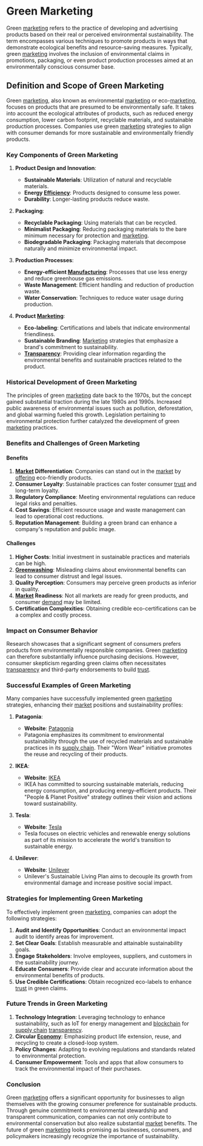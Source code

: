 # Green Marketing

Green [marketing](../m/marketing.md) refers to the practice of developing and advertising products based on their real or perceived environmental sustainability. The term encompasses various techniques to promote products in ways that demonstrate ecological benefits and resource-saving measures. Typically, green [marketing](../m/marketing.md) involves the inclusion of environmental claims in promotions, packaging, or even product production processes aimed at an environmentally conscious consumer base.

## Definition and Scope of Green Marketing

Green [marketing](../m/marketing.md), also known as environmental [marketing](../m/marketing.md) or eco-[marketing](../m/marketing.md), focuses on products that are presumed to be environmentally safe. It takes into account the ecological attributes of products, such as reduced energy consumption, lower carbon footprint, recyclable materials, and sustainable production processes. Companies use green [marketing](../m/marketing.md) strategies to align with consumer demands for more sustainable and environmentally friendly products.

### Key Components of Green Marketing

1. **Product Design and Innovation**:
   - **Sustainable Materials**: Utilization of natural and recyclable materials.
   - **Energy [Efficiency](../e/efficiency.md)**: Products designed to consume less power.
   - **Durability**: Longer-lasting products reduce waste.

2. **Packaging**:
   - **Recyclable Packaging**: Using materials that can be recycled.
   - **Minimalist Packaging**: Reducing packaging materials to the bare minimum necessary for protection and [marketing](../m/marketing.md).
   - **Biodegradable Packaging**: Packaging materials that decompose naturally and minimize environmental impact.

3. **Production Processes**:
   - **Energy-efficient [Manufacturing](../m/manufacturing.md)**: Processes that use less energy and reduce greenhouse gas emissions.
   - **Waste Management**: Efficient handling and reduction of production waste.
   - **Water Conservation**: Techniques to reduce water usage during production.

4. **Product [Marketing](../m/marketing.md)**:
   - **Eco-labeling**: Certifications and labels that indicate environmental friendliness.
   - **Sustainable Branding**: [Marketing](../m/marketing.md) strategies that emphasize a brand's commitment to sustainability.
   - **[Transparency](../t/transparency.md)**: Providing clear information regarding the environmental benefits and sustainable practices related to the product.

### Historical Development of Green Marketing

The principles of green [marketing](../m/marketing.md) date back to the 1970s, but the concept gained substantial traction during the late 1980s and 1990s. Increased public awareness of environmental issues such as pollution, deforestation, and global warming fueled this growth. Legislation pertaining to environmental protection further catalyzed the development of green [marketing](../m/marketing.md) practices.

### Benefits and Challenges of Green Marketing

#### Benefits

1. **[Market](../m/market.md) Differentiation**: Companies can stand out in the [market](../m/market.md) by [offering](../o/offering.md) eco-friendly products.
2. **Consumer Loyalty**: Sustainable practices can foster consumer [trust](../t/trust.md) and long-term loyalty.
3. **Regulatory Compliance**: Meeting environmental regulations can reduce legal risks and penalties.
4. **Cost Savings**: Efficient resource usage and waste management can lead to operational cost reductions.
5. **Reputation Management**: Building a green brand can enhance a company's reputation and public image.

#### Challenges

1. **Higher Costs**: Initial investment in sustainable practices and materials can be high.
2. **[Greenwashing](../g/greenwashing.md)**: Misleading claims about environmental benefits can lead to consumer distrust and legal issues.
3. **Quality Perception**: Consumers may perceive green products as inferior in quality.
4. **[Market](../m/market.md) Readiness**: Not all markets are ready for green products, and consumer [demand](../d/demand.md) may be limited.
5. **Certification Complexities**: Obtaining credible eco-certifications can be a complex and costly process.

### Impact on Consumer Behavior

Research showcases that a significant segment of consumers prefers products from environmentally responsible companies. Green [marketing](../m/marketing.md) can therefore substantially influence purchasing decisions. However, consumer skepticism regarding green claims often necessitates [transparency](../t/transparency.md) and third-party endorsements to build [trust](../t/trust.md).

### Successful Examples of Green Marketing

Many companies have successfully implemented green [marketing](../m/marketing.md) strategies, enhancing their [market](../m/market.md) positions and sustainability profiles:

1. **Patagonia**:
    - **Website**: [Patagonia](https://www.patagonia.com)
    - Patagonia emphasizes its commitment to environmental sustainability through the use of recycled materials and sustainable practices in its [supply chain](../s/supply_chain.md). Their "Worn Wear" initiative promotes the reuse and recycling of their products.

2. **IKEA**:
    - **Website**: [IKEA](https://www.ikea.com)
    - IKEA has committed to sourcing sustainable materials, reducing energy consumption, and producing energy-efficient products. Their "People & Planet Positive" strategy outlines their vision and actions toward sustainability.

3. **Tesla**:
    - **Website**: [Tesla](https://www.tesla.com)
    - Tesla focuses on electric vehicles and renewable energy solutions as part of its mission to accelerate the world's transition to sustainable energy.

4. **Unilever**:
    - **Website**: [Unilever](https://www.unilever.com)
    - Unilever's Sustainable Living Plan aims to decouple its growth from environmental damage and increase positive social impact. 

### Strategies for Implementing Green Marketing

To effectively implement green [marketing](../m/marketing.md), companies can adopt the following strategies:

1. **Audit and Identify Opportunities**: Conduct an environmental impact audit to identify areas for improvement.
2. **Set Clear Goals**: Establish measurable and attainable sustainability goals.
3. **Engage Stakeholders**: Involve employees, suppliers, and customers in the sustainability journey.
4. **Educate Consumers**: Provide clear and accurate information about the environmental benefits of products.
5. **Use Credible Certifications**: Obtain recognized eco-labels to enhance [trust](../t/trust.md) in green claims.

### Future Trends in Green Marketing

1. **Technology Integration**: Leveraging technology to enhance sustainability, such as IoT for energy management and [blockchain](../b/blockchain_in_trading.md) for [supply chain](../s/supply_chain.md) [transparency](../t/transparency.md).
2. **Circular [Economy](../e/economy.md)**: Emphasizing product life extension, reuse, and recycling to create a closed-loop system.
3. **Policy Changes**: Adapting to evolving regulations and standards related to environmental protection.
4. **Consumer Empowerment**: Tools and apps that allow consumers to track the environmental impact of their purchases.

### Conclusion

Green [marketing](../m/marketing.md) offers a significant opportunity for businesses to align themselves with the growing consumer preference for sustainable products. Through genuine commitment to environmental stewardship and transparent communication, companies can not only contribute to environmental conservation but also realize substantial [market](../m/market.md) benefits. The future of green [marketing](../m/marketing.md) looks promising as businesses, consumers, and policymakers increasingly recognize the importance of sustainability.